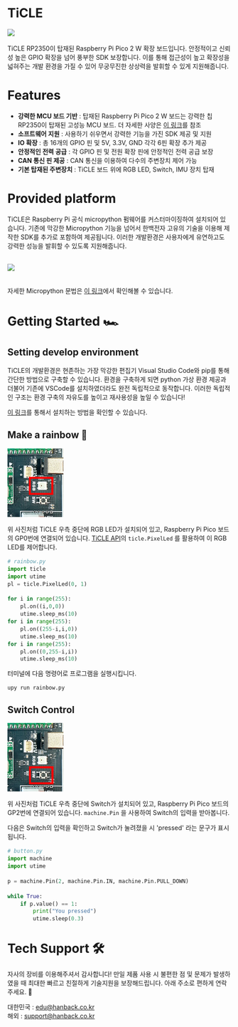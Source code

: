 # TiCLE

<img src="https://github.com/hanback-lab/TiCLE/raw/main/pictures/product_topview.png" width=25%>

TiCLE RP2350이 탑재된 Raspberry Pi Pico 2 W 확장 보드입니다. 안정적이고 신뢰성 높은 GPIO 확장을 넘어 풍부한 SDK 보장합니다. 이를 통해 접근성이 높고 확장성을 넓혀주는 개발 환경을 가질 수 있어 무궁무진한 상상력을 발휘할 수 있게 지원해줍니다.

# Features

- **강력한 MCU 보드 기반** : 탑재된 Raspberry Pi Pico 2 W 보드는 강력한 칩 RP2350이 탑재된 고성능 MCU 보드. 더 자세한 사양은 [이 링크](https://www.raspberrypi.com/documentation/microcontrollers/pico-series.html)를 참조
- **소프트웨어 지원** : 사용하기 쉬우면서 강력한 기능을 가진 SDK 제공 및 지원
- **IO 확장** : 총 16개의 GPIO 핀 및 5V, 3.3V, GND 각각 6핀 확장 추가 제공
- **안정적인 전력 공급** : 각 GPIO 핀 및 전원 확장 핀에 안정적인 전력 공급 보장
- **CAN 통신 핀 제공** :  CAN 통신을 이용하여 다수의 주변장치 제어 가능
- **기본 탑재된 주변장치** : TiCLE 보드 위에 RGB LED, Switch, IMU 장치 탑재

# Provided platform

TiCLE은 Raspberry Pi 공식 micropython 펌웨어를 커스터마이징하여 설치되어 있습니다. 기존에 막강한 Micropython 기능을 넘어서 한백전자 고유의 기술을 이용해 제작한 SDK를 추가로 포함하여 제공됩니다. 이러한 개발환경은 사용자에게 유연하고도 강력한 성능을 발휘할 수 있도록 지원해줍니다.

<br>
<img src="https://upload.wikimedia.org/wikipedia/commons/thumb/a/a7/MicroPython_new_logo.svg/120px-MicroPython_new_logo.svg.png">
<br><br>

자세한 Micropython 문법은 [이 링크](https://docs.micropython.org/en/latest/rp2/quickref.html)에서 확인해볼 수 있습니다.

# Getting Started 🏎️

## Setting develop environment

TiCLE의 개발환경은 현존하는 가장 막강한 편집기 Visual Studio Code와 pip를 통해 간단한 방법으로 구축할 수 있습니다. 환경을 구축하게 되면 python 가상 환경 제공과 더불어 기존에 VSCode를 설치하였더라도 완전 독립적으로 동작합니다. 이러한 독립적인 구조는 환경 구축의 자유도를 높이고 재사용성을 높일 수 있습니다!

[이 링크](https://github.com/hanback-lab/TiCLE/wiki/Installation)를 통해서 설치하는 방법을 확인할 수 있습니다.

## Make a rainbow 🌈

<img src="https://github.com/hanback-lab/TiCLE/blob/main/pictures/ticle_rgb_led.png" width=25%>

위 사진처럼 TiCLE 우측 중단에 RGB LED가 설치되어 있고, Raspberry Pi Pico 보드의 GP0번에 연결되어 있습니다. [TiCLE API](https://github.com/hanback-lab/TiCLE/wiki/TiCLE-API)의 `ticle.PixelLed` 를 활용하여 이 RGB LED를 제어합니다.

```python
# rainbow.py
import ticle
import utime
pl = ticle.PixelLed(0, 1)

for i in range(255):
    pl.on((i,0,0))
    utime.sleep_ms(10)
for i in range(255):
    pl.on((255-i,i,0))
    utime.sleep_ms(10)
for i in range(255):
    pl.on((0,255-i,i))
    utime.sleep_ms(10)
```

터미널에 다음 명령어로 프로그램을 실행시킵니다.

```
upy run rainbow.py
```

## Switch Control 

<img src="https://github.com/hanback-lab/TiCLE/blob/main/pictures/ticle_sw.png" width=25%>

위 사진처럼 TiCLE 우측 중단에 Switch가 설치되어 있고, Raspberry Pi Pico 보드의 GP2번에 연결되어 있습니다. `machine.Pin` 을 사용하여 Switch의 입력을 받아봅니다.

다음은 Switch의 입력을 확인하고 Switch가 눌려졌을 시 'pressed' 라는 문구가 표시됩니다.

```python
# button.py
import machine
import utime

p = machine.Pin(2, machine.Pin.IN, machine.Pin.PULL_DOWN)

while True:
    if p.value() == 1:
        print("You pressed")
        utime.sleep(0.3)
```

# Tech Support 🛠️

자사의 장비를 이용해주셔서 감사합니다! 만일 제품 사용 시 불편한 점 및 문제가 발생하였을 때 최대한 빠르고 친절하게 기술지원을 보장해드립니다. 아래 주소로 편하게 연락주세요. 🤗

대한민국 : edu@hanback.co.kr   
해외 : support@hanback.co.kr
